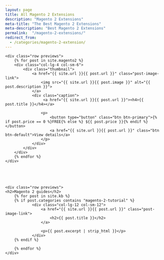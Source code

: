```yaml
---
layout: page
title: All Magento 2 Extensions
description: "Magento 2 Extensions"
meta-title: "The Best Magento 2 Extensions"
meta-description: "Best Magento 2 Extensions"
permalink:  "/magento-2-extensions/"
redirect_from:
  - /categories/magento-2-extension/
---
```


<div class="container">



	<div class="row previews">
		{% for post in site.magento2 %}
		<div class="col-lg-4 col-sm-6">
            <div class="thumbnail">
                <a href="{{ site.url }}{{ post.url }}" class="post-image-link">
                    <img src="{{ site.url }}{{ post.image }}" alt="{{ post.description }}">
                </a>
                <div class="caption">
                     <a href="{{ site.url }}{{ post.url }}"><h4>{{ post.title }}</h4></a>

                    <p>
                        <button type="button" class="btn btn-primary">{% if post.price == 0 %}FREE{% else %} ${{ post.price }}{% endif %}</button>
                        <a href="{{ site.url }}{{ post.url }}" class="btn btn-default">View details</a>
                    </p>
                </div>
            </div>
        </div>  
		{% endfor %}
	</div>





    <div class="row previews">
    <h2>Magento 2 guides</h2>
        {% for post in site.kb %}
        {% if post.categories contains "magento-2-tutorial" %}
                <div class="col-lg-12 col-sm-12">
                    <a href="{{ site.url }}{{ post.url }}" class="post-image-link">
                        <h2>{{ post.title }}</h2>
                    </a>

                    <p>{{ post.excerpt | strip_html }}</p>
                </div>   
        {% endif %}
         
        {% endfor %}
    </div>


</div>